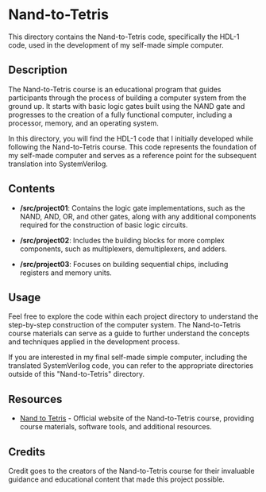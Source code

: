 # Nand-to-Tetris

This directory contains the Nand-to-Tetris code, specifically the HDL-1 code, 
 used in the development of my self-made simple computer.

## Description

The Nand-to-Tetris course is an educational program that guides participants 
 through the process of building a computer system from the ground up. It starts
 with basic logic gates built using the NAND gate and progresses to the creation
 of a fully functional computer, including a processor, memory, and an operating
 system.

In this directory, you will find the HDL-1 code that I initially developed while
 following the Nand-to-Tetris course. This code represents the foundation of my 
 self-made computer and serves as a reference point for the subsequent 
 translation into SystemVerilog.

## Contents

- **/src/project01**: Contains the logic gate implementations, such as the 
 NAND, AND, OR, and other gates, along with any additional components required
 for the construction of basic logic circuits.

- **/src/project02**: Includes the building blocks for more complex components,
 such as multiplexers, demultiplexers, and adders.

- **/src/project03**: Focuses on building sequential chips, including
 registers and memory units.

## Usage

Feel free to explore the code within each project directory to understand the 
 step-by-step construction of the computer system. The Nand-to-Tetris course 
 materials can serve as a guide to further understand the concepts and 
 techniques applied in the development process.

If you are interested in my final self-made simple computer, including the
 translated SystemVerilog code, you can refer to the appropriate directories 
 outside of this "Nand-to-Tetris" directory.

## Resources

- [Nand to Tetris](https://www.nand2tetris.org/) - Official website of the 
 Nand-to-Tetris course, providing course materials, software tools, and 
 additional resources.

## Credits

Credit goes to the creators of the Nand-to-Tetris course for their invaluable 
guidance and educational content that made this project possible.


